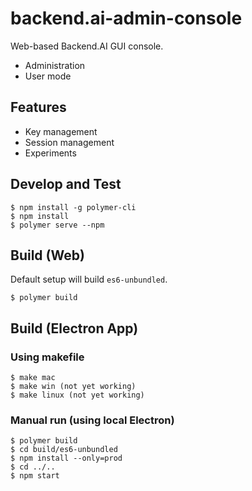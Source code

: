 # backend.ai-admin-console

Web-based Backend.AI GUI console.

 * Administration
 * User mode

## Features
 * Key management
 * Session management
 * Experiments
 
## Develop and Test

```
$ npm install -g polymer-cli
$ npm install
$ polymer serve --npm
```

## Build (Web)

Default setup will build `es6-unbundled`.

```
$ polymer build
```

## Build (Electron App)

### Using makefile

```
$ make mac
$ make win (not yet working)
$ make linux (not yet working)
```

### Manual run (using local Electron)

```
$ polymer build
$ cd build/es6-unbundled
$ npm install --only=prod
$ cd ../..
$ npm start
```
